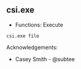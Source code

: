 ## csi.exe

* Functions: Execute

```
csi.exe file
```

Acknowledgements:
* Casey Smith - @subtee
   
   
   